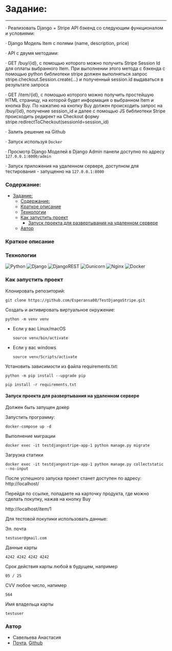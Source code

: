 # Задание:
-------
· 	Реализовать Django + Stripe API бэкенд со следующим функционалом и условиями:

· 	Django Модель Item с полями (name, description, price)

· 	API с двумя методами:

· 	GET /buy/{id}, c помощью которого можно получить Stripe Session Id для оплаты выбранного Item. При выполнении этого метода c бэкенда с помощью python библиотеки stripe должен выполняться запрос stripe.checkout.Session.create(...) и полученный session.id выдаваться в результате запроса

· 	GET /item/{id}, c помощью которого можно получить простейшую HTML страницу, на которой будет информация о выбранном Item и кнопка Buy. По нажатию на кнопку Buy должен происходить запрос на /buy/{id}, получение session_id и далее с помощью JS библиотеки Stripe происходить редирект на Checkout форму stripe.redirectToCheckout(sessionId=session_id)

·   Залить решение на Github

·   Запуск используя `Docker`

·   Просмотр Django Моделей в Django Admin панели доступно по адресу `127.0.0.1:8000/admin`

·   Запуск приложения на удаленном сервере, доступном для тестирования - запущенно на `127.0.0.1:8000`

### Содержание: 

- [Задание:](#задание)
    - [Содержание:](#содержание)
    - [Краткое описание](#краткое-описание)
    - [Технологии](#технологии)
    - [Как запустить проект](#как-запустить-проект)
      - [Запуск проекта для развертывания на удаленном сервере](#запуск-проекта-для-развертывания-на-удаленном-сервере)
    - [Автор](#автор)
### Краткое описание 

### Технологии 


![Python](https://img.shields.io/badge/python-3670A0?style=for-the-badge&logo=python&logoColor=ffdd54) 
![Django](https://img.shields.io/badge/django-%23092E20.svg?style=for-the-badge&logo=django&logoColor=white) 
![DjangoREST](https://img.shields.io/badge/DJANGO-REST-ff1709?style=for-the-badge&logo=django&logoColor=white&color=ff1709&labelColor=gray) 
![Gunicorn](https://img.shields.io/badge/gunicorn-%298729.svg?style=for-the-badge&logo=gunicorn&logoColor=white) 
![Nginx](https://img.shields.io/badge/nginx-%23009639.svg?style=for-the-badge&logo=nginx&logoColor=white) 
![Docker](https://img.shields.io/badge/docker-%230db7ed.svg?style=for-the-badge&logo=docker&logoColor=white) 


### Как запустить проект 

Клонировать репозиторий: 

``` 
git clone https://github.com/Esperansa08/TestDjangoStripe.git

``` 
Cоздать и активировать виртуальное окружение:

```
python -m venv venv
```

* Если у вас Linux/macOS

    ```
    source venv/bin/activate
    ```

* Если у вас windows

    ```
    source venv/Scripts/activate
    ```

Установить зависимости из файла requirements.txt:

```
python -m pip install --upgrade pip
```

```
pip install -r requirements.txt
```



#### Запуск проекта для развертывания на удаленном сервере 

Должен быть запущен докер

Запустить программу:

```
docker-compose up -d
```

Выполнение миграции
``` 
docker exec -it testdjangostripe-app-1 python manage.py migrate
``` 
Загрузка статики
``` 
docker exec -it testdjangostripe-app-1 python manage.py collectstatic --no-input
``` 
После успешного запуска проект станет доступен по адресу: http://localhost/

Перейдя по ссылке, попадаете на карточку продукта, где можно сделать покупку, нажав на кнопку Buy

http://localhost/item/1

Для тестовой покупики использовать данные:

Эл. почта
``` 
testuser@gmail.com
``` 
Данные карты
``` 
4242 4242 4242 4242
``` 
Срок действия карты любой в будущем, например
``` 
05 / 25
``` 
CVV любое число, напимер
``` 
564
``` 
Имя владельца карты
``` 
testuser
``` 

### Автор 

 * Савельева Анастасия 
 * [Почта](Visteria09@yandex.ru), [Github](https://github.com/Esperansa08) 